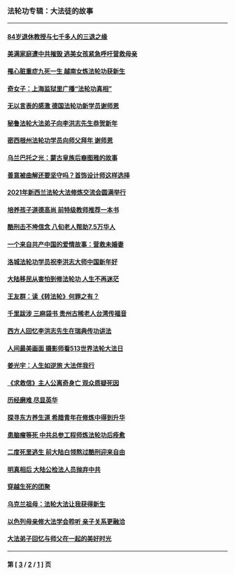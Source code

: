 ### 法轮功专辑：大法徒的故事
---
#### [84岁退休教授与七千多人的三退之缘](../../pages/nf1147481/n13796650.md?09220430) 
#### [美满家庭遭中共摧毁 逃美女孩紧急呼吁营救母亲](../../pages/nf1147481/n13792859.md?09220430) 
#### [罹心脏重症九死一生 越南女炼法轮功获新生](../../pages/nf1147481/n13732766.md?09220430) 
#### [奇女子：上海监狱里广播“法轮功真相”](../../pages/nf1147481/n13726443.md?09220430) 
#### [无以言表的感激 德国法轮功新学员谢师恩](../../pages/nf1147481/n13543790.md?09220430) 
#### [秘鲁法轮大法弟子向李洪志先生恭贺新年](../../pages/nf1147481/n13540182.md?09220430) 
#### [密西根州法轮功学员向师父拜年 谢师恩](../../pages/nf1147481/n13538183.md?09220430) 
#### [乌兰巴托之光：蒙古皇族后裔图雅的故事](../../pages/nf1147481/n13155759.md?09220430) 
#### [善意被曲解还要坚守吗？首饰设计师这样选择](../../pages/nf1147481/n13077575.md?09220430) 
#### [2021年新西兰法轮大法修炼交流会圆满举行](../../pages/nf1147481/n13033149.md?09220430) 
#### [培养孩子道德高尚 前特级教师推荐一本书](../../pages/nf1147481/n12938640.md?09220430) 
#### [酷刑击不垮信念 八旬老人帮助7.5万华人](../../pages/nf1147481/n12880712.md?09220430) 
#### [一个来自共产中国的爱情故事：营救未婚妻](../../pages/nf1147481/n12778386.md?09220430) 
#### [洛城法轮功学员祝李洪志大师中国新年好](../../pages/nf1147481/n12724685.md?09220430) 
#### [大陆移民从害怕到修法轮功 人生不再迷茫](../../pages/nf1147481/n12414325.md?09220430) 
#### [王友群：读《转法轮》何罪之有？](../../pages/nf1147481/n12408647.md?09220430) 
#### [千里跋涉 三麻袋书 贵州古稀老人台湾传福音](../../pages/nf1147481/n12198750.md?09220430) 
#### [西方人回忆李洪志先生在瑞典传功讲法](../../pages/nf1147481/n12099607.md?09220430) 
#### [人间最美画面 摄影师看513世界法轮大法日](../../pages/nf1147481/n12094118.md?09220430) 
#### [姜光宇：人生如逆旅 大法伴我行](../../pages/nf1147481/n12088664.md?09220430) 
#### [《求救信》主人公离奇身亡 观众质疑死因](../../pages/nf1147481/n11845215.md?09220430) 
#### [历经磨难 尽显英华](../../pages/nf1147481/n11723297.md?09220430) 
#### [探寻东方养生道 希腊青年在修炼中得到升华](../../pages/nf1147481/n11494502.md?09220430) 
#### [患脑瘤等死 中共总参工程师炼法轮功后痊愈](../../pages/nf1147481/n11466682.md?09220430) 
#### [二度死里逃生 前大陆白领熬过酷刑迎来自由](../../pages/nf1147481/n11368594.md?09220430) 
#### [明真相后 大陆公检法人员抛弃中共](../../pages/nf1147481/n11358618.md?09220430) 
#### [穿越生死的团聚](../../pages/nf1147481/n11258922.md?09220430) 
#### [乌克兰祖母：法轮大法让我获得新生](../../pages/nf1147481/n11269457.md?09220430) 
#### [以色列母亲修大法学会聆听 亲子关系更融洽](../../pages/nf1147481/n11268195.md?09220430) 
#### [大法弟子回忆与师父在一起的美好时光](../../pages/nf1147481/n11267759.md?09220430) 

---
#### 第 [ [3](./3.md?09220430) / [2](./2.md?09220430) / [1](./1.md?09220430) ] 页
